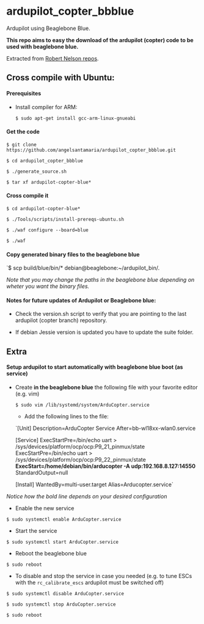 # ardupilot_copter_bbblue

Ardupilot using Beaglebone Blue.

**This repo aims to easy the download of the ardupilot (copter) code to be used with beaglebone blue.**

Extracted from [Robert Nelson repos](https://github.com/rcn-ee/repos).

## Cross compile with Ubuntu:

#### Prerequisites

  * Install compiler for ARM:

    `$ sudo apt-get install gcc-arm-linux-gnueabi`

#### Get the code

  `$ git clone https://github.com/angelsantamaria/ardupilot_copter_bbblue.git`

  `$ cd ardupilot_copter_bbblue`

  `$ ./generate_source.sh`

  `$ tar xf ardupilot-copter-blue*`

#### Cross compile it

  `$ cd ardupilot-copter-blue*`

  `$ ./Tools/scripts/install-prereqs-ubuntu.sh`

  `$ ./waf configure --board=blue`

  `$ ./waf`

#### Copy generated binary files to the beaglebone blue

  `$ scp build/blue/bin/* debian@beaglebone:~/ardupilot_bin/.
 
  *Note that you may change the paths in the beaglebone blue depending on wheter you want the binary files.*

#### Notes for future updates of Ardupilot or Beaglebone blue:

  * Check the version.sh script to verify that you are pointing to the last ardupilot (copter branch) repository.

  * If debian Jessie version is updated you have to update the suite folder. 

## Extra

#### Setup ardupilot to start automatically with beaglebone blue boot (as service) 

  * Create **in the beaglebone blue** the following file with your favorite editor (e.g. vim)

    `$ sudo vim /lib/systemd/system/ArduCopter.service`

    * Add the following lines to the file:

    `[Unit]
    Description=ArduCopter Service
    After=bb-wl18xx-wlan0.service

    [Service]
    ExecStartPre=/bin/echo uart > /sys/devices/platform/ocp/ocp\:P9_21_pinmux/state
    ExecStartPre=/bin/echo uart > /sys/devices/platform/ocp/ocp\:P9_22_pinmux/state
    **ExecStart=/home/debian/bin/arducopter -A udp:192.168.8.127:14550**
    StandardOutput=null

    [Install]
    WantedBy=multi-user.target
    Alias=Arducopter.service`

  *Notice how the bold line depends on your desired configuration*

  * Enable the new service

  `$ sudo systemctl enable ArduCopter.service`

  * Start the service
  
  `$ sudo systemctl start ArduCopter.service`

  * Reboot the beaglebone blue

  `$ sudo reboot`

  * To disable and stop the service in case you needed (e.g. to tune ESCs with the `rc_calibrate_escs` ardupilot must be switched off)

  `$ sudo systemctl disable ArduCopter.service`

  `$ sudo systemctl stop ArduCopter.service`

  `$ sudo reboot`













 



